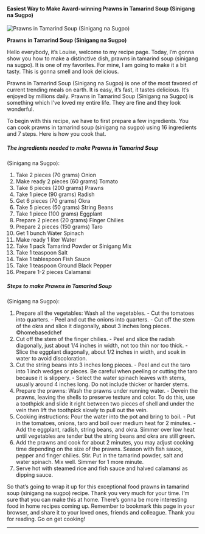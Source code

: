             

#### Easiest Way to Make Award-winning Prawns in Tamarind Soup (Sinigang na Sugpo)

![Prawns in Tamarind Soup
(Sinigang na Sugpo)](https://img-global.cpcdn.com/recipes/8af6aeba4e8411c0/751x532cq70/prawns-in-tamarind-soup-sinigang-na-sugpo-recipe-main-photo.jpg)

**Prawns in Tamarind Soup (Sinigang na Sugpo)**

Hello everybody, it’s Louise, welcome to my recipe page. Today, I’m gonna show you how to make a distinctive dish, prawns in tamarind soup (sinigang na sugpo). It is one of my favorites. For mine, I am going to make it a bit tasty. This is gonna smell and look delicious.

Prawns in Tamarind Soup (Sinigang na Sugpo) is one of the most favored of current trending meals on earth. It is easy, it’s fast, it tastes delicious. It’s enjoyed by millions daily. Prawns in Tamarind Soup (Sinigang na Sugpo) is something which I’ve loved my entire life. They are fine and they look wonderful.

To begin with this recipe, we have to first prepare a few ingredients. You can cook prawns in tamarind soup (sinigang na sugpo) using 16 ingredients and 7 steps. Here is how you cook that.

##### The ingredients needed to make Prawns in Tamarind Soup

(Sinigang na Sugpo):

1.  Take 2 pieces (70 grams) Onion
2.  Make ready 2 pieces (60 grams) Tomato
3.  Take 6 pieces (200 grams) Prawns
4.  Take 1 piece (90 grams) Radish
5.  Get 6 pieces (70 grams) Okra
6.  Take 5 pieces (50 grams) String Beans
7.  Take 1 piece (100 grams) Eggplant
8.  Prepare 2 pieces (20 grams) Finger Chilies
9.  Prepare 2 pieces (150 grams) Taro
10.  Get 1 bunch Water Spinach
11.  Make ready 1 liter Water
12.  Take 1 pack Tamarind Powder or Sinigang Mix
13.  Take 1 teaspoon Salt
14.  Take 1 tablespoon Fish Sauce
15.  Take 1 teaspoon Ground Black Pepper
16.  Prepare 1-2 pieces Calamansi

##### Steps to make Prawns in Tamarind Soup

(Sinigang na Sugpo):

1.  Prepare all the vegetables: Wash all the vegetables. - Cut the tomatoes into quarters. - Peel and cut the onions into quarters. - Cut off the stem of the okra and slice it diagonally, about 3 inches long pieces. ©homebasedchef
2.  Cut off the stem of the finger chilies. - Peel and slice the radish diagonally, just about 1/4 inches in width, not too thin nor too thick. - Slice the eggplant diagonally, about 1/2 inches in width, and soak in water to avoid discoloration.
3.  Cut the string beans into 3 inches long pieces. - Peel and cut the taro into 1 inch wedges or pieces. Be careful when peeling or cutting the taro because it is slippery. - Select the water spinach leaves with stems, usually around 4 inches long. Do not include thicker or harder stems.
4.  Prepare the prawns: Wash the prawns under running water. - Devein the prawns, leaving the shells to preserve texture and color. To do this, use a toothpick and slide it right between two pieces of shell and under the vein then lift the toothpick slowly to pull out the vein.
5.  Cooking instructions: Pour the water into the pot and bring to boil. - Put in the tomatoes, onions, taro and boil over medium heat for 2 minutes. - Add the eggplant, radish, string beans, and okra. Simmer over low heat until vegetables are tender but the string beans and okra are still green.
6.  Add the prawns and cook for about 2 minutes, you may adjust cooking time depending on the size of the prawns. Season with fish sauce, pepper and finger chilies. Stir. Put in the tamarind powder, salt and water spinach. Mix well. Simmer for 1 more minute.
7.  Serve hot with steamed rice and fish sauce and halved calamansi as dipping sauce.

So that’s going to wrap it up for this exceptional food prawns in tamarind soup (sinigang na sugpo) recipe. Thank you very much for your time. I’m sure that you can make this at home. There’s gonna be more interesting food in home recipes coming up. Remember to bookmark this page in your browser, and share it to your loved ones, friends and colleague. Thank you for reading. Go on get cooking!

* * *